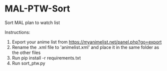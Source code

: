 # MAL-PTW-Sort
Sort MAL plan to watch list

Instructions:
1. Export your anime list from https://myanimelist.net/panel.php?go=export
2. Rename the .xml file to 'animelist.xml' and place it in the same folder as the other files
3. Run pip install -r requirements.txt
4. Run sort_ptw.py

